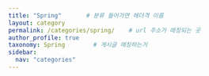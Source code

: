 ```yaml
---
title: "Spring"       # 분류 들어가면 헤더격 이름
layout: category
permalink: /categories/spring/    # url 주소가 매칭되는 곳
author_profile: true
taxonomy: Spring        # 게시글 매칭하는거
sidebar:
  nav: "categories"
---
```

